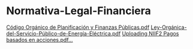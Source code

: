 # Normativa-Legal-Financiera
[Código Orgánico de Planificación y Finanzas Públicas.pdf](https://github.com/Sofijara13/Normativa-Legal-Financiera/files/15110786/Codigo.Organico.de.Planificacion.y.Finanzas.Publicas.pdf)
[Ley-Orgánica-del-Servicio-Público-de-Energía-Eléctrica.pdf](https://github.com/Sofijara13/Normativa-Legal-Financiera/files/15110796/Ley-Organica-del-Servicio-Publico-de-Energia-Electrica.pdf)
[Uploading NIIF2 Pagos basados en acciones.pdf…]()
